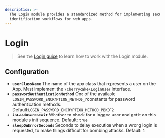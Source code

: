 ```yaml
---
description: >-
  The Login module provides a standardized method for implementing secure user
  identification workflows for web apps.
---
```


# Login

> See the [Login guide](../../guide/login-guide/) to learn how to work with the Login module.

## Configuration

* **`userClassName`** The name of the app class that represents a user on the App. Must implement the `\Cherrycake\LoginUser` interface.
* **`passwordAuthenticationMethod`** One of the available `LOGIN_PASSWORD_ENCRYPTION_METHOD_?`constants for password authentication methods. Default:`LOGIN_PASSWORD_ENCRYPTION_METHOD_PBKDF2`
* **`isLoadUserOnInit`** Whether to check for a logged user and get it on this module's init sequence. Default: `true`
* **`sleepOnErrorSeconds`** Seconds to delay execution when a wrong login is requested, to make things difficult for bombing attacks. Default: `1`

